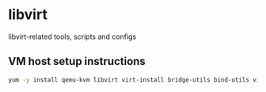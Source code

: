 # libvirt
libvirt-related tools, scripts and configs

## VM host setup instructions
```bash
yum -y install qemu-kvm libvirt virt-install bridge-utils bind-utils virt-manager wget net-tools virt-viewer genisoimage epel-release
```

